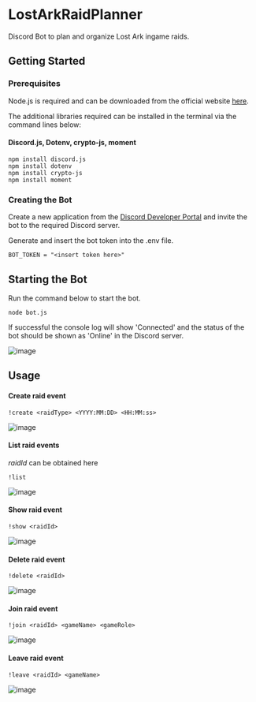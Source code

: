 # LostArkRaidPlanner

Discord Bot to plan and organize Lost Ark ingame raids.

## Getting Started

### Prerequisites

Node.js is required and can be downloaded from the official website [here](https://nodejs.org/en/download/).

The additional libraries required can be installed in the terminal via the command lines below:

#### Discord.js, Dotenv, crypto-js, moment

```
npm install discord.js
npm install dotenv
npm install crypto-js
npm install moment
```

### Creating the Bot

Create a new application from the [Discord Developer Portal](https://discord.com/developers/applications) and invite the bot to the required Discord server.

Generate and insert the bot token into the .env file. 

```
BOT_TOKEN = "<insert token here>"
```

## Starting the Bot

Run the command below to start the bot.

```
node bot.js
```

If successful the console log will show 'Connected' and the status of the bot should be shown as 'Online' in the Discord server.

![image](https://user-images.githubusercontent.com/103243606/173297805-bd20182e-1419-4b26-a6ad-82c28ca5f2b5.png)

## Usage

#### Create raid event

```
!create <raidType> <YYYY:MM:DD> <HH:MM:ss>
```

![image](https://user-images.githubusercontent.com/103243606/173298675-09537421-2f48-4687-b161-ad5ee09c0eeb.png)

#### List raid events

*raidId* can be obtained here

```
!list
```

![image](https://user-images.githubusercontent.com/103243606/173299686-b74faf15-02f7-4282-8b66-6412f7220d49.png)

#### Show raid event

```
!show <raidId>
```

![image](https://user-images.githubusercontent.com/103243606/173299822-a8fd9b7c-d00d-416e-8cc5-210a4be3ecd9.png)

#### Delete raid event

```
!delete <raidId>
```

![image](https://user-images.githubusercontent.com/103243606/173299920-4e6abc30-9cef-425f-9747-72a2e5db3aa7.png)

#### Join raid event

```
!join <raidId> <gameName> <gameRole>
```

![image](https://user-images.githubusercontent.com/103243606/173299453-9b33f9dd-e630-4a67-b6f6-bdb6b66b201e.png)

#### Leave raid event

```
!leave <raidId> <gameName>
```

![image](https://user-images.githubusercontent.com/103243606/173299606-da2b11d2-4f69-433f-8b49-af3cfb53b770.png)
